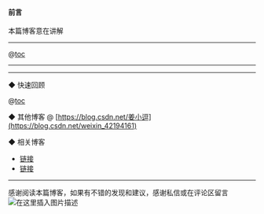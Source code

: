 #### 前言 

本篇博客意在讲解 

------



@[toc]( )



------









------



◆ 快速回顾 

@[toc](  )

◆ 其他博客 @ [https://blog.csdn.net/姜小逗](https://blog.csdn.net/weixin_42194161)

◆ 相关博客

- [链接](https://blo)
- [链接](https://blog.csdn.net/weixin_42194161/article/details/)



------

 感谢阅读本篇博客，如果有不错的发现和建议，感谢私信或在评论区留言
 ![在这里插入图片描述](https://img-blog.csdnimg.cn/20200424165249825.jpeg#pic_center)